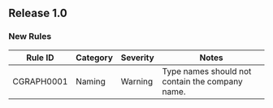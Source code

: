 ## Release 1.0

### New Rules

| Rule ID    | Category | Severity | Notes                                           |
|------------|----------|----------|-------------------------------------------------|
| CGRAPH0001 | Naming   | Warning  | Type names should not contain the company name. |
